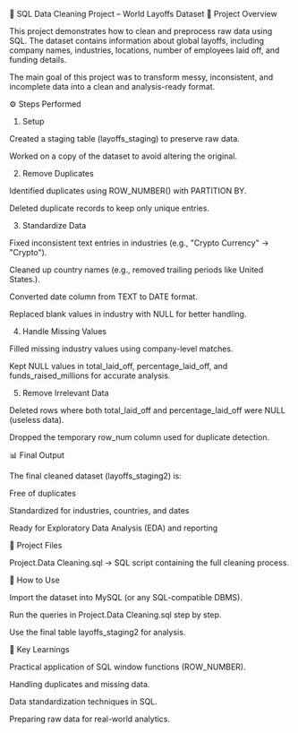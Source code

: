 🧹 SQL Data Cleaning Project – World Layoffs Dataset
📌 Project Overview

This project demonstrates how to clean and preprocess raw data using SQL. The dataset contains information about global layoffs, including company names, industries, locations, number of employees laid off, and funding details.

The main goal of this project was to transform messy, inconsistent, and incomplete data into a clean and analysis-ready format.

⚙️ Steps Performed
1. Setup

Created a staging table (layoffs_staging) to preserve raw data.

Worked on a copy of the dataset to avoid altering the original.

2. Remove Duplicates

Identified duplicates using ROW_NUMBER() with PARTITION BY.

Deleted duplicate records to keep only unique entries.

3. Standardize Data

Fixed inconsistent text entries in industries (e.g., "Crypto Currency" → "Crypto").

Cleaned up country names (e.g., removed trailing periods like United States.).

Converted date column from TEXT to DATE format.

Replaced blank values in industry with NULL for better handling.

4. Handle Missing Values

Filled missing industry values using company-level matches.

Kept NULL values in total_laid_off, percentage_laid_off, and funds_raised_millions for accurate analysis.

5. Remove Irrelevant Data

Deleted rows where both total_laid_off and percentage_laid_off were NULL (useless data).

Dropped the temporary row_num column used for duplicate detection.

📊 Final Output

The final cleaned dataset (layoffs_staging2) is:

Free of duplicates

Standardized for industries, countries, and dates

Ready for Exploratory Data Analysis (EDA) and reporting

📂 Project Files

Project.Data Cleaning.sql → SQL script containing the full cleaning process.

🚀 How to Use

Import the dataset into MySQL (or any SQL-compatible DBMS).

Run the queries in Project.Data Cleaning.sql step by step.

Use the final table layoffs_staging2 for analysis.

🔑 Key Learnings

Practical application of SQL window functions (ROW_NUMBER).

Handling duplicates and missing data.

Data standardization techniques in SQL.

Preparing raw data for real-world analytics.
